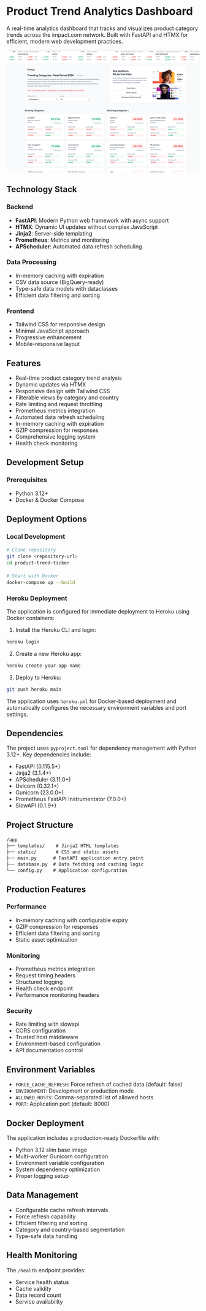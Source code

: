 # Product Trend Analytics Dashboard

A real-time analytics dashboard that tracks and visualizes product category trends across the impact.com network. Built with FastAPI and HTMX for efficient, modern web development practices.

![Homepage](img/screenshot.png)

## Technology Stack

### Backend
- **FastAPI**: Modern Python web framework with async support
- **HTMX**: Dynamic UI updates without complex JavaScript
- **Jinja2**: Server-side templating
- **Prometheus**: Metrics and monitoring
- **APScheduler**: Automated data refresh scheduling

### Data Processing
- In-memory caching with expiration
- CSV data source (BigQuery-ready)
- Type-safe data models with dataclasses
- Efficient data filtering and sorting

### Frontend
- Tailwind CSS for responsive design
- Minimal JavaScript approach
- Progressive enhancement
- Mobile-responsive layout

## Features

- Real-time product category trend analysis
- Dynamic updates via HTMX
- Responsive design with Tailwind CSS
- Filterable views by category and country
- Rate limiting and request throttling
- Prometheus metrics integration
- Automated data refresh scheduling
- In-memory caching with expiration
- GZIP compression for responses
- Comprehensive logging system
- Health check monitoring

## Development Setup

### Prerequisites
- Python 3.12+
- Docker & Docker Compose

## Deployment Options

### Local Development
```bash
# Clone repository
git clone <repository-url>
cd product-trend-ticker

# Start with Docker
docker-compose up --build
```

### Heroku Deployment
The application is configured for immediate deployment to Heroku using Docker containers:

1. Install the Heroku CLI and login:
```bash
heroku login
```

2. Create a new Heroku app:
```bash
heroku create your-app-name
```

3. Deploy to Heroku:
```bash
git push heroku main
```

The application uses `heroku.yml` for Docker-based deployment and automatically configures the necessary environment variables and port settings.

## Dependencies

The project uses `pyproject.toml` for dependency management with Python 3.12+. Key dependencies include:

- FastAPI (0.115.5+)
- Jinja2 (3.1.4+)
- APScheduler (3.11.0+)
- Uvicorn (0.32.1+)
- Gunicorn (23.0.0+)
- Prometheus FastAPI Instrumentator (7.0.0+)
- SlowAPI (0.1.9+)

## Project Structure

```
/app
├── templates/    # Jinja2 HTML templates
├── static/       # CSS and static assets
├── main.py      # FastAPI application entry point
├── database.py  # Data fetching and caching logic
└── config.py    # Application configuration
```

## Production Features

### Performance
- In-memory caching with configurable expiry
- GZIP compression for responses
- Efficient data filtering and sorting
- Static asset optimization

### Monitoring
- Prometheus metrics integration
- Request timing headers
- Structured logging
- Health check endpoint
- Performance monitoring headers

### Security
- Rate limiting with slowapi
- CORS configuration
- Trusted host middleware
- Environment-based configuration
- API documentation control

## Environment Variables

- `FORCE_CACHE_REFRESH`: Force refresh of cached data (default: false)
- `ENVIRONMENT`: Development or production mode
- `ALLOWED_HOSTS`: Comma-separated list of allowed hosts
- `PORT`: Application port (default: 8000)

## Docker Deployment

The application includes a production-ready Dockerfile with:
- Python 3.12 slim base image
- Multi-worker Gunicorn configuration
- Environment variable configuration
- System dependency optimization
- Proper logging setup

## Data Management

- Configurable cache refresh intervals
- Force refresh capability
- Efficient filtering and sorting
- Category and country-based segmentation
- Type-safe data handling

## Health Monitoring

The `/health` endpoint provides:
- Service health status
- Cache validity
- Data record count
- Service availability